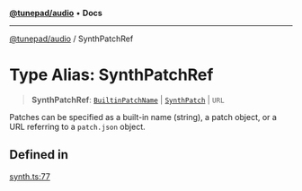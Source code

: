 [**@tunepad/audio**](../README.md) • **Docs**

***

[@tunepad/audio](../globals.md) / SynthPatchRef

# Type Alias: SynthPatchRef

> **SynthPatchRef**: [`BuiltinPatchName`](BuiltinPatchName.md) \| [`SynthPatch`](../interfaces/SynthPatch.md) \| `URL`

Patches can be specified as a built-in name (string), a patch object, 
or a URL referring to a `patch.json` object.

## Defined in

[synth.ts:77](https://github.com/TIDAL-Lab/tunepad_audio/blob/9451562ae9f07b7b952ae7340ca3f4d9b8cd1a4e/src/synth.ts#L77)
